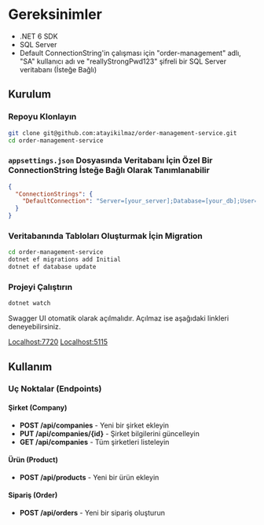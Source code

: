 

# Gereksinimler
- .NET 6 SDK
- SQL Server
- Default ConnectionString'in çalışması için "order-management" adlı, "SA" kullanıcı adı ve "reallyStrongPwd123" şifreli bir SQL Server veritabanı (İsteğe Bağlı)

## Kurulum

### Repoyu Klonlayın
```sh
git clone git@github.com:atayikilmaz/order-management-service.git
cd order-management-service
```

### `appsettings.json` Dosyasında Veritabanı İçin Özel Bir ConnectionString İsteğe Bağlı Olarak Tanımlanabilir
```json
{
  "ConnectionStrings": {
    "DefaultConnection": "Server=[your_server];Database=[your_db];User=[User];Password=[password];Trusted_Connection=True"
  }
}
```

### Veritabanında Tabloları Oluşturmak İçin Migration
```sh
cd order-management-service
dotnet ef migrations add Initial
dotnet ef database update
```

### Projeyi Çalıştırın
```sh
dotnet watch
```

Swagger UI otomatik olarak açılmalıdır.
Açılmaz ise aşağıdaki linkleri deneyebilirsiniz.

[Localhost:7720](https://localhost:7270/swagger/index.html)
[Localhost:5115](https://localhost:5115/swagger/index.html)

## Kullanım

### Uç Noktalar (Endpoints)

#### Şirket (Company)
- **POST /api/companies** - Yeni bir şirket ekleyin
- **PUT /api/companies/{id}** - Şirket bilgilerini güncelleyin
- **GET /api/companies** - Tüm şirketleri listeleyin

#### Ürün (Product)
- **POST /api/products** - Yeni bir ürün ekleyin

#### Sipariş (Order)
- **POST /api/orders** - Yeni bir sipariş oluşturun
